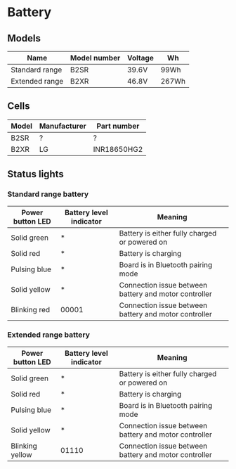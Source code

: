 # Battery

## Models
| Name | Model number | Voltage | Wh
|--|--|--|--|
| Standard range | B2SR | 39.6V | 99Wh |
| Extended range | B2XR | 46.8V | 267Wh |

## Cells
| Model | Manufacturer | Part number |
|--|--|--|
| B2SR | ? | ? |
| B2XR | LG | INR18650HG2 |

## Status lights
### Standard range battery
| Power button LED | Battery level indicator | Meaning |
|--|--|--|
| Solid green | * | Battery is either fully charged or powered on |
| Solid red | * | Battery is charging |
| Pulsing blue | * | Board is in Bluetooth pairing mode |
| Solid yellow | * | Connection issue between battery and motor controller |
| Blinking red | 00001 | Connection issue between battery and motor controller |

### Extended range battery
| Power button LED | Battery level indicator | Meaning |
|--|--|--|
| Solid green | * | Battery is either fully charged or powered on |
| Solid red | * | Battery is charging |
| Pulsing blue | * | Board is in Bluetooth pairing mode |
| Solid yellow | * | Connection issue between battery and motor controller |
| Blinking yellow | 01110 | Connection issue between battery and motor controller |